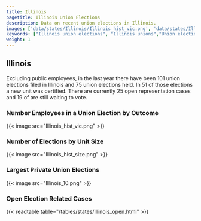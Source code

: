 ```yaml
---
title: Illinois
pagetitle: Illinois Union Elections
description: Data on recent union elections in Illinois.
images: ['data/states/Illinois/Illinois_hist_vic.png', 'data/states/Illinois/Illinois_hist_size.png', 'data/states/Illinois/Illinois_10.png']
keywords: ["Illinois union elections", "Illinois unions","Union elections"]
weight: 1
---
```

##  Illinois

Excluding public employees, in the last year there have been 101 union elections filed in Illinois and 75 union elections held. In 51 of those elections a new unit was certified. There are currently 25 open representation cases and 19 of are still waiting to vote.

### Number Employees in a Union Election by Outcome
{{< image src="Illinois_hist_vic.png" >}}

### Number of Elections by Unit Size
{{< image src="Illinois_hist_size.png" >}}

### Largest Private Union Elections
{{< image src="Illinois_10.png" >}}

### Open Election Related Cases
{{< readtable table="/tables/states/Illinois_open.html" >}}

